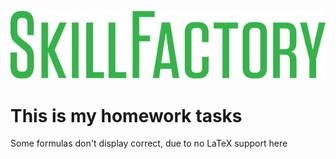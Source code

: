 ![sf](logo.png)

# This is my homework tasks

Some formulas don't display correct, due to no LaTeX support here
